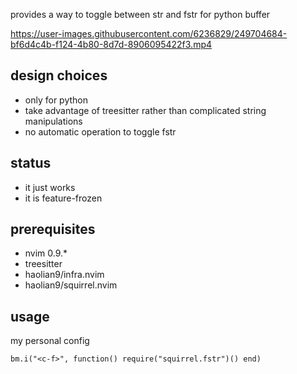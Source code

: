 provides a way to toggle between str and fstr for python buffer

https://user-images.githubusercontent.com/6236829/249704684-bf6d4c4b-f124-4b80-8d7d-8906095422f3.mp4

## design choices
* only for python
* take advantage of treesitter rather than complicated string manipulations
* no automatic operation to toggle fstr

## status
* it just works
* it is feature-frozen

## prerequisites
* nvim 0.9.*
* treesitter
* haolian9/infra.nvim
* haolian9/squirrel.nvim

## usage
my personal config
```
bm.i("<c-f>", function() require("squirrel.fstr")() end)
```
